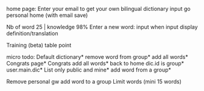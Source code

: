 
home page: Enter your email to get your own bilingual dictionary
input go personal home (with email save)

Nb of word 25 | knowledge 98%
Enter a new word:
input
when input display definition/translation
 
Training (beta) 
table point

micro todo:
Default dictionary*
remove word from group*
add all words*
Congrats page*
Congrats add all words*
back to home dic.id is group*
user.main.dic*
List only public and mine*
add word from a group*

Remove personal gw
add word to a group
Limit words (mini 15 words)

